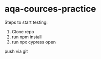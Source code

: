 # aqa-cources-practice

Steps to start testing:
1. Clone repo
2. run npm install
3. run npx cypress open


push via git